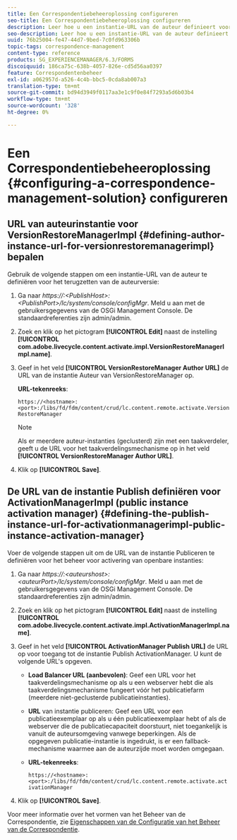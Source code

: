 ```yaml
---
title: Een Correspondentiebeheeroplossing configureren
seo-title: Een Correspondentiebeheeroplossing configureren
description: Leer hoe u een instantie-URL van de auteur definieert voor het herstellen van de versie van de auteurinstantie en hoe u de URL van de instantie Publiceren definieert voor het openbare Instance Activation Manager.
seo-description: Leer hoe u een instantie-URL van de auteur definieert voor het herstellen van de versie van de auteurinstantie en hoe u de URL van de instantie Publiceren definieert voor het openbare Instance Activation Manager.
uuid: 76b25004-fe47-44d7-9bed-7c0fd963306b
topic-tags: correspondence-management
content-type: reference
products: SG_EXPERIENCEMANAGER/6.3/FORMS
discoiquuid: 186ca75c-638b-4057-826e-cd5d56aa0397
feature: Correspondentenbeheer
exl-id: a062957d-a526-4c4b-bbc5-0cda8ab007a3
translation-type: tm+mt
source-git-commit: bd94d3949f0117aa3e1c9f0e84f7293a5d6b03b4
workflow-type: tm+mt
source-wordcount: '328'
ht-degree: 0%

---
```


# Een Correspondentiebeheeroplossing {#configuring-a-correspondence-management-solution} configureren

## URL van auteurinstantie voor VersionRestoreManagerImpl {#defining-author-instance-url-for-versionrestoremanagerimpl} bepalen

Gebruik de volgende stappen om een instantie-URL van de auteur te definiëren voor het terugzetten van de auteurversie:

1. Ga naar *https://:&lt;PublishHost>:&lt;PublishPort>/lc/system/console/configMgr*. Meld u aan met de gebruikersgegevens van de OSGi Management Console. De standaardreferenties zijn admin/admin.
1. Zoek en klik op het pictogram **[!UICONTROL Edit]** naast de instelling **[!UICONTROL com.adobe.livecycle.content.activate.impl.VersionRestoreManagerImpl.name]**.
1. Geef in het veld **[!UICONTROL VersionRestoreManager Author URL]** de URL van de instantie Auteur van VersionRestoreManager op.

   **URL-tekenreeks**:

   `https://<hostname>:<port>:/libs/fd/fdm/content/crud/lc.content.remote.activate.VersionRestoreManager`

   >[!NOTE]
   >
   >Als er meerdere auteur-instanties (geclusterd) zijn met een taakverdeler, geeft u de URL voor het taakverdelingsmechanisme op in het veld **[!UICONTROL VersionRestoreManager Author URL]**.

1. Klik op **[!UICONTROL Save]**.

## De URL van de instantie Publish definiëren voor ActivationManagerImpl (public instance activation manager) {#defining-the-publish-instance-url-for-activationmanagerimpl-public-instance-activation-manager}

Voer de volgende stappen uit om de URL van de instantie Publiceren te definiëren voor het beheer voor activering van openbare instanties:

1. Ga naar *https://:&lt;auteurshost>:&lt;auteurPort>/lc/system/console/configMgr*. Meld u aan met de gebruikersgegevens van de OSGi Management Console. De standaardreferenties zijn admin/admin.
1. Zoek en klik op het pictogram **[!UICONTROL Edit]** naast de instelling **[!UICONTROL com.adobe.livecycle.content.activate.impl.ActivationManagerImpl.name]**.
1. Geef in het veld **[!UICONTROL ActivationManager Publish URL]** de URL op voor toegang tot de instantie Publish ActivationManager. U kunt de volgende URL&#39;s opgeven.

   * **Load Balancer URL (aanbevolen)**: Geef een URL voor het taakverdelingsmechanisme op als u een webserver hebt die als taakverdelingsmechanisme fungeert vóór het publicatiefarm (meerdere niet-geclusterde publicatieinstanties).
   * **URL** van instantie publiceren: Geef een URL voor een publicatieexemplaar op als u één publicatieexemplaar hebt of als de webserver die de publicatiecapaciteit doorstuurt, niet toegankelijk is vanuit de auteursomgeving vanwege beperkingen. Als de opgegeven publicatie-instantie is ingedrukt, is er een fallback-mechanisme waarmee aan de auteurzijde moet worden omgegaan.
   * **URL-tekenreeks**:

      `https://<hostname>:<port>:/libs/fd/fdm/content/crud/lc.content.remote.activate.activationManager`

1. Klik op **[!UICONTROL Save]**.

Voor meer informatie over het vormen van het Beheer van de Correspondentie, zie [Eigenschappen van de Configuratie van het Beheer van de Correspondentie](https://helpx.adobe.com/aem-forms/6-2/cm-configuration-properties.html).
